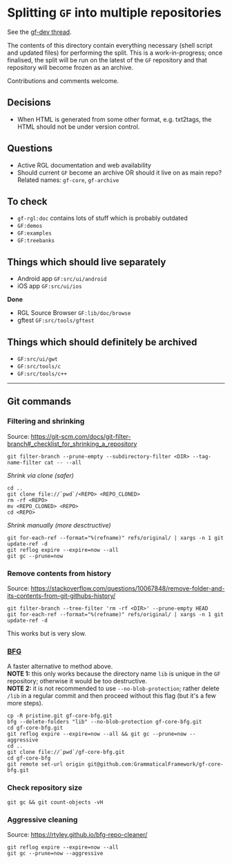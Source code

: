# Splitting `GF` into multiple repositories

See the [gf-dev thread](https://groups.google.com/d/topic/gf-dev/fedRMIi44pE/discussion).

The contents of this directory contain everything necessary (shell script and updated files) for performing the split.
This is a work-in-progress; once finalised, the split will be run on the latest of the `GF` repository and that repository will become frozen as an archive.

Contributions and comments welcome.

## Decisions

- When HTML is generated from some other format, e.g. txt2tags, the HTML should not be under version control.

## Questions

- Active RGL documentation and web availability
- Should current `GF` become an archive OR should it live on as main repo?
  Related names: `gf-core`, `gf-archive`

## To check

- `gf-rgl:doc` contains lots of stuff which is probably outdated
- `GF:demos`
- `GF:examples`
- `GF:treebanks`

## Things which should live separately

- Android app `GF:src/ui/android`
- iOS app `GF:src/ui/ios`

**Done**
- RGL Source Browser `GF:lib/doc/browse`
- gftest `GF:src/tools/gftest`


## Things which should definitely be archived

- `GF:src/ui/gwt`
- `GF:src/tools/c`
- `GF:src/tools/c++`

---

## Git commands

### Filtering and shrinking
Source: https://git-scm.com/docs/git-filter-branch#_checklist_for_shrinking_a_repository
```
git filter-branch --prune-empty --subdirectory-filter <DIR> --tag-name-filter cat -- --all
```

*Shrink via clone (safer)*
```
cd ..
git clone file://`pwd`/<REPO> <REPO_CLONED>
rm -rf <REPO>
mv <REPO_CLONED> <REPO>
cd <REPO>
```

*Shrink manually (more desctructive)*
```
git for-each-ref --format="%(refname)" refs/original/ | xargs -n 1 git update-ref -d
git reflog expire --expire=now --all
git gc --prune=now
```

### Remove contents from history
Source: https://stackoverflow.com/questions/10067848/remove-folder-and-its-contents-from-git-githubs-history/
```
git filter-branch --tree-filter 'rm -rf <DIR>' --prune-empty HEAD
git for-each-ref --format="%(refname)" refs/original/ | xargs -n 1 git update-ref -d
```
This works but is very slow.

### [BFG](https://rtyley.github.io/bfg-repo-cleaner/)
A faster alternative to method above.  
**NOTE 1:** this only works because the directory name `lib` is unique in the `GF` repository; otherwise it would be too destructive.  
**NOTE 2:** it is not recommended to use `--no-blob-protection`; rather delete `/lib` in a regular commit and then proceed without this flag (but it's a few more steps).

```
cp -R pristine.git gf-core-bfg.git
bfg --delete-folders "lib" --no-blob-protection gf-core-bfg.git
cd gf-core-bfg.git
git reflog expire --expire=now --all && git gc --prune=now --aggressive
cd ..
git clone file://`pwd`/gf-core-bfg.git
cd gf-core-bfg
git remote set-url origin git@github.com:GrammaticalFramework/gf-core-bfg.git
```

### Check repository size
```
git gc && git count-objects -vH
```

### Aggressive cleaning
Source: https://rtyley.github.io/bfg-repo-cleaner/
```
git reflog expire --expire=now --all
git gc --prune=now --aggressive
```
